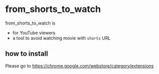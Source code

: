 # from_shorts_to_watch

from_shorts_to_watch is 
- for YouTube viewers
- a tool to avoid watching movie with `shorts` URL

## how to install

Please go to https://chrome.google.com/webstore/category/extensions

